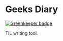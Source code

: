 # Geeks Diary

[![Greenkeeper badge](https://badges.greenkeeper.io/seokju-na/geeks-diary.svg)](https://greenkeeper.io/)

TIL writing tool.
